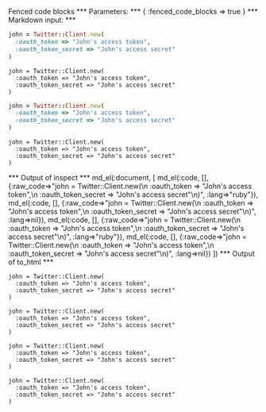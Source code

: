 Fenced code blocks
*** Parameters: ***
{ :fenced_code_blocks => true }
*** Markdown input: ***
```ruby
john = Twitter::Client.new(
  :oauth_token => "John's access token",
  :oauth_token_secret => "John's access secret"
)
```

```
john = Twitter::Client.new(
  :oauth_token => "John's access token",
  :oauth_token_secret => "John's access secret"
)
```

~~~~~ruby
john = Twitter::Client.new(
  :oauth_token => "John's access token",
  :oauth_token_secret => "John's access secret"
)
~~~~~~~

~~~~~
john = Twitter::Client.new(
  :oauth_token => "John's access token",
  :oauth_token_secret => "John's access secret"
)
~~~~~
*** Output of inspect ***
md_el(:document, [
	md_el(:code, [], {:raw_code=>"john = Twitter::Client.new(\n  :oauth_token => \"John's access token\",\n  :oauth_token_secret => \"John's access secret\"\n)", :lang=>"ruby"}),
	md_el(:code, [], {:raw_code=>"john = Twitter::Client.new(\n  :oauth_token => \"John's access token\",\n  :oauth_token_secret => \"John's access secret\"\n)", :lang=>nil}),
	md_el(:code, [], {:raw_code=>"john = Twitter::Client.new(\n  :oauth_token => \"John's access token\",\n  :oauth_token_secret => \"John's access secret\"\n)", :lang=>"ruby"}),
	md_el(:code, [], {:raw_code=>"john = Twitter::Client.new(\n  :oauth_token => \"John's access token\",\n  :oauth_token_secret => \"John's access secret\"\n)", :lang=>nil})
])
*** Output of to_html ***
<pre class="ruby"><code class="ruby"><span class="ident">john</span> <span class="punct">=</span> <span class="constant">Twitter</span><span class="punct">::</span><span class="constant">Client</span><span class="punct">.</span><span class="ident">new</span><span class="punct">(</span>
  <span class="symbol">:oauth_token</span> <span class="punct">=&gt;</span> <span class="punct">"</span><span class="string">John's access token</span><span class="punct">",</span>
  <span class="symbol">:oauth_token_secret</span> <span class="punct">=&gt;</span> <span class="punct">"</span><span class="string">John's access secret</span><span class="punct">"</span>
<span class="punct">)</span></code></pre>

<pre><code>john = Twitter::Client.new(
  :oauth_token =&gt; "John's access token",
  :oauth_token_secret =&gt; "John's access secret"
)</code></pre>

<pre class="ruby"><code class="ruby"><span class="ident">john</span> <span class="punct">=</span> <span class="constant">Twitter</span><span class="punct">::</span><span class="constant">Client</span><span class="punct">.</span><span class="ident">new</span><span class="punct">(</span>
  <span class="symbol">:oauth_token</span> <span class="punct">=&gt;</span> <span class="punct">"</span><span class="string">John's access token</span><span class="punct">",</span>
  <span class="symbol">:oauth_token_secret</span> <span class="punct">=&gt;</span> <span class="punct">"</span><span class="string">John's access secret</span><span class="punct">"</span>
<span class="punct">)</span></code></pre>

<pre><code>john = Twitter::Client.new(
  :oauth_token =&gt; "John's access token",
  :oauth_token_secret =&gt; "John's access secret"
)</code></pre>
